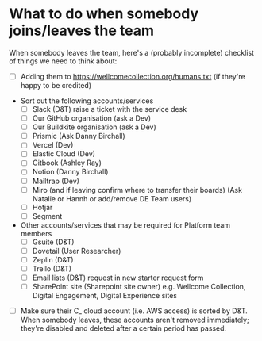 # What to do when somebody joins/leaves the team

When somebody leaves the team, here's a (probably incomplete) checklist of things we need to think about:

- [ ] Adding them to <https://wellcomecollection.org/humans.txt> (if they're happy to be credited)
- Sort out the following accounts/services
  - [ ] Slack (D&T) raise a ticket with the service desk
  - [ ] Our GitHub organisation (ask a Dev)
  - [ ] Our Buildkite organisation (ask a Dev)
  - [ ] Prismic (Ask Danny Birchall)
  - [ ] Vercel (Dev)
  - [ ] Elastic Cloud (Dev)
  - [ ] Gitbook (Ashley Ray)
  - [ ] Notion (Danny Birchall)
  - [ ] Mailtrap (Dev)
  - [ ] Miro (and if leaving confirm where to transfer their boards) (Ask Natalie or Hannh or add/remove DE Team users)
  - [ ] Hotjar
  - [ ] Segment

- Other accounts/services that may be required for Platform team members
  - [ ] Gsuite (D&T)
  - [ ] Dovetail (User Researcher)
  - [ ] Zeplin (D&T)
  - [ ] Trello (D&T)
  - [ ] Email lists (D&T) request in new starter request form
  - [ ] SharePoint site (Sharepoint site owner) e.g. Wellcome Collection, Digital Engagement, Digital Experience sites
- [ ] Make sure their C_ cloud account (i.e. AWS access) is sorted by D&T. When somebody leaves, these accounts aren't removed immediately; they're disabled and deleted after a certain period has passed.
